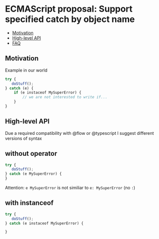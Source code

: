 # ECMAScript proposal: Support specified catch by object name

- [Motivation](#motivation)
- [High-level API](#high-level-api)
- [FAQ](#faq)

## Motivation

Example in our world

```js
try {
   doStuff();
} catch (e) {
    if (e instaceof MySuperError) {
        // we are not interested to write if...
    }
}
```

## High-level API

Due a required compatibility with @flow or @typescript I suggest different versions of syntax

## without operator

```js
try {
   doStuff();
} catch (e MySuperError) {
}
```

Attention: `e MySuperError` is not similiar to `e: MySuperError` (no `:`)

## with instanceof

```js
try {
   doStuff();
} catch (e instaceof MySuperError) {

}
```
